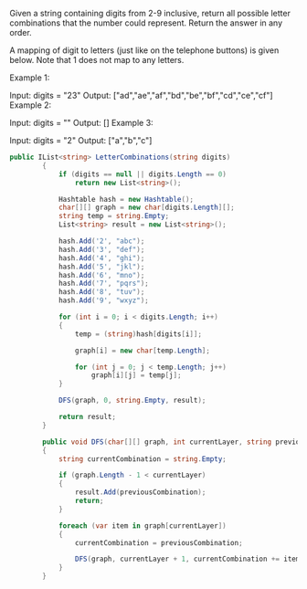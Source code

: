 Given a string containing digits from 2-9 inclusive, return all possible letter combinations that the number could represent. Return the answer in any order.

A mapping of digit to letters (just like on the telephone buttons) is given below. Note that 1 does not map to any letters.

Example 1:

Input: digits = "23"
Output: ["ad","ae","af","bd","be","bf","cd","ce","cf"]
Example 2:

Input: digits = ""
Output: []
Example 3:

Input: digits = "2"
Output: ["a","b","c"]

```csharp
public IList<string> LetterCombinations(string digits)
        {
            if (digits == null || digits.Length == 0)
                return new List<string>();

            Hashtable hash = new Hashtable();
            char[][] graph = new char[digits.Length][];
            string temp = string.Empty;
            List<string> result = new List<string>();

            hash.Add('2', "abc");
            hash.Add('3', "def");
            hash.Add('4', "ghi");
            hash.Add('5', "jkl");
            hash.Add('6', "mno");
            hash.Add('7', "pqrs");
            hash.Add('8', "tuv");
            hash.Add('9', "wxyz");

            for (int i = 0; i < digits.Length; i++)
            {
                temp = (string)hash[digits[i]];

                graph[i] = new char[temp.Length];

                for (int j = 0; j < temp.Length; j++)
                    graph[i][j] = temp[j];
            }

            DFS(graph, 0, string.Empty, result);

            return result;
        }

        public void DFS(char[][] graph, int currentLayer, string previousCombination, List<string> result)
        {
            string currentCombination = string.Empty;

            if (graph.Length - 1 < currentLayer)
            {
                result.Add(previousCombination);
                return;
            }

            foreach (var item in graph[currentLayer])
            {
                currentCombination = previousCombination;

                DFS(graph, currentLayer + 1, currentCombination += item, result);
            }
        }
```
